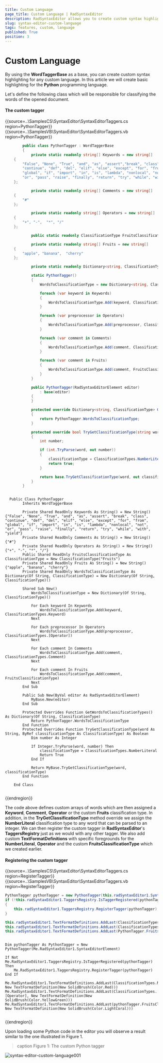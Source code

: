 ```yaml
---
title: Custom Language
page_title: Custom Language | RadSyntaxEditor
description: RadSyntaxEditor allows you to create custom syntax highlighting for any custom language.   
slug: syntax-editor-custom-language
tags: features, custom, language
published: True
position: 3
---
```


# Custom Language

By using the **WordTaggerBase** as a base, you can create custom syntax highlighting for any custom language. In this article we will create basic highlighting for the **Python** programming language.

Let's define the following class which will be responsible for classifying the words of the opened document.

#### The custom tagger

{{source=..\SamplesCS\SyntaxEditor\SyntaxEditorTaggers.cs region=PythonTagger}}
{{source=..\SamplesVB\SyntaxEditor\SyntaxEditorTaggers.vb region=PythonTagger}}

````C#
        public class PythonTagger : WordTaggerBase
        {
            private static readonly string[] Keywords = new string[] 
    { 
        "False", "None", "True", "and", "as", "assert","break", "class",  
        "continue", "def", "del", "elif", "else", "except", "for", "from", 
        "global", "if", "import", "in", "is", "lambda", "nonlocal", "not",  
        "or", "pass", "raise", "finally", "return", "try", "while", "with", "yield" 
    };

            private static readonly string[] Comments = new string[] 
    { 
        "#" 
    };

            private static readonly string[] Operators = new string[] 
    { 
        "+", "-",  "*", "/" 
    };

            public static readonly ClassificationType FruitsClassificationType = new ClassificationType("Fruits");

            private static readonly string[] Fruits = new string[] 
    { 
        "apple", "banana",  "cherry" 
    };

            private static readonly Dictionary<string, ClassificationType> WordsToClassificationType = new Dictionary<string, ClassificationType>();

            static PythonTagger()
            {
                WordsToClassificationType = new Dictionary<string, ClassificationType>();

                foreach (var keyword in Keywords)
                {
                    WordsToClassificationType.Add(keyword, ClassificationTypes.Keyword);
                }

                foreach (var preprocessor in Operators)
                {
                    WordsToClassificationType.Add(preprocessor, ClassificationTypes.Operator);
                }

                foreach (var comment in Comments)
                {
                    WordsToClassificationType.Add(comment, ClassificationTypes.Comment);
                }

                foreach (var comment in Fruits)
                {
                    WordsToClassificationType.Add(comment, FruitsClassificationType);
                }
            }

            public PythonTagger(RadSyntaxEditorElement editor)
                : base(editor)
            {
            }

            protected override Dictionary<string, ClassificationType> GetWordsToClassificationTypes()
            {
                return PythonTagger.WordsToClassificationType;
            }

            protected override bool TryGetClassificationType(string word, out ClassificationType classificationType)
            {
                int number;

                if (int.TryParse(word, out number))
                {
                    classificationType = ClassificationTypes.NumberLiteral;
                    return true;
                }

                return base.TryGetClassificationType(word, out classificationType);
            }
        }
         

````
````VB.NET
  Public Class PythonTagger
        Inherits WordTaggerBase

        Private Shared ReadOnly Keywords As String() = New String() {"False", "None", "True", "and", "as", "assert", "break", "class", "continue", "def", "del", "elif", "else", "except", "for", "from", "global", "if", "import", "in", "is", "lambda", "nonlocal", "not", "or", "pass", "raise", "finally", "return", "try", "while", "with", "yield"}
        Private Shared ReadOnly Comments As String() = New String() {"#"}
        Private Shared ReadOnly Operators As String() = New String() {"+", "-", "*", "/"}
        Public Shared ReadOnly FruitsClassificationType As ClassificationType = New ClassificationType("Fruits")
        Private Shared ReadOnly Fruits As String() = New String() {"apple", "banana", "cherry"}
        Private Shared ReadOnly WordsToClassificationType As Dictionary(Of String, ClassificationType) = New Dictionary(Of String, ClassificationType)()

        Shared Sub New()
            WordsToClassificationType = New Dictionary(Of String, ClassificationType)()

            For Each keyword In Keywords
                WordsToClassificationType.Add(keyword, ClassificationTypes.Keyword)
            Next

            For Each preprocessor In Operators
                WordsToClassificationType.Add(preprocessor, ClassificationTypes.[Operator])
            Next

            For Each comment In Comments
                WordsToClassificationType.Add(comment, ClassificationTypes.Comment)
            Next

            For Each comment In Fruits
                WordsToClassificationType.Add(comment, FruitsClassificationType)
            Next
        End Sub

        Public Sub New(ByVal editor As RadSyntaxEditorElement)
            MyBase.New(editor)
        End Sub

        Protected Overrides Function GetWordsToClassificationTypes() As Dictionary(Of String, ClassificationType)
            Return PythonTagger.WordsToClassificationType
        End Function
        Protected Overrides Function TryGetClassificationType(word As String, ByRef classificationType As ClassificationType) As Boolean
            Dim number As Integer

            If Integer.TryParse(word, number) Then
                classificationType = ClassificationTypes.NumberLiteral
                Return True
            End If

            Return MyBase.TryGetClassificationType(word, classificationType)
        End Function

    End Class


````

{{endregion}}

The code above defines custom arrays of words which are then assigned a **Keyword**, **Comment**, **Operator** or the custom **Fruits** classification type. In addition, in the **TryGetClassificationType** method override we assign the **NumberLiteral** classification type to any word that can be parsed to an integer.
We can then register the custom tagger in **RadSyntaxEditor**'s **TaggersRegistry** just as we would with any other tagger. We also add custom **TextFormatDefinitions** with specific foregrounds for the **NumberLiteral**, **Operator** and the custom **FruitsClassificationType** which we created earlier.

#### Registering the custom tagger

{{source=..\SamplesCS\SyntaxEditor\SyntaxEditorTaggers.cs region=RegisterTagger}}
{{source=..\SamplesVB\SyntaxEditor\SyntaxEditorTaggers.vb region=RegisterTagger}}

````C#
PythonTagger pythonTagger = new PythonTagger(this.radSyntaxEditor1.SyntaxEditorElement);
if (!this.radSyntaxEditor1.TaggersRegistry.IsTaggerRegistered(pythonTagger))
{
    this.radSyntaxEditor1.TaggersRegistry.RegisterTagger(pythonTagger);
}

this.radSyntaxEditor1.TextFormatDefinitions.AddLast(ClassificationTypes.NumberLiteral, new TextFormatDefinition(new SolidBrush(Color.Red)));
this.radSyntaxEditor1.TextFormatDefinitions.AddLast(ClassificationTypes.Operator, new TextFormatDefinition(new SolidBrush(Color.YellowGreen)));
this.radSyntaxEditor1.TextFormatDefinitions.AddLast(PythonTagger.FruitsClassificationType, new TextFormatDefinition(new SolidBrush(Color.LightCoral)));
         

````
````VB.NET
Dim pythonTagger As PythonTagger = New PythonTagger(Me.RadSyntaxEditor1.SyntaxEditorElement)

If Not Me.RadSyntaxEditor1.TaggersRegistry.IsTaggerRegistered(pythonTagger) Then
    Me.RadSyntaxEditor1.TaggersRegistry.RegisterTagger(pythonTagger)
End If

Me.RadSyntaxEditor1.TextFormatDefinitions.AddLast(ClassificationTypes.NumberLiteral, New TextFormatDefinition(New SolidBrush(Color.Red)))
Me.RadSyntaxEditor1.TextFormatDefinitions.AddLast(ClassificationTypes.[Operator], New TextFormatDefinition(New SolidBrush(Color.YellowGreen)))
Me.RadSyntaxEditor1.TextFormatDefinitions.AddLast(pythonTagger.FruitsClassificationType, New TextFormatDefinition(New SolidBrush(Color.LightCoral)))


````

{{endregion}}
 
Upon loading some Python code in the editor you will observe a result similar to the one illustrated in Figure 1.

>caption Figure 1: The custom Python tagger

![syntax-editor-custom-language001](images/syntax-editor-custom-language001.png)
